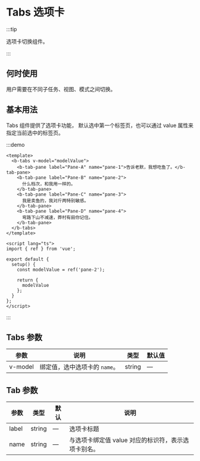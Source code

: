 <!--
 * @Author: ThreeFire1 thricefice@gmail.com
 * @Date: 2023-02-14 14:19:18
 * @LastEditors: Xia Yuang xiayuang@foxmail.com
 * @LastEditTime: 2023-02-17 11:55:37
 * @FilePath: \BitBounceFE-UI\packages\bb-ui\docs\components\tabs\index.md
-->

# Tabs 选项卡

:::tip

选项卡切换组件。

:::

## 何时使用

用户需要在不同子任务、视图、模式之间切换。

## 基本用法

Tabs 组件提供了选项卡功能， 默认选中第一个标签页，也可以通过 value 属性来指定当前选中的标签页。

:::demo

```vue
<template>
  <b-tabs v-model="modelValue">
    <b-tab-pane label="Pane-A" name="pane-1">告诉老默，我想吃鱼了。</b-tab-pane>
    <b-tab-pane label="Pane-B" name="pane-2">
      什么档次，和我用一样的。
    </b-tab-pane>
    <b-tab-pane label="Pane-C" name="pane-3">
      我是卖鱼的，我对斤两特别敏感。
    </b-tab-pane>
    <b-tab-pane label="Pane-D" name="pane-4">
      弯路下山不减速，莽村有田你记住。
    </b-tab-pane>
  </b-tabs>
</template>

<script lang="ts">
import { ref } from 'vue';

export default {
  setup() {
    const modelValue = ref('pane-2');

    return {
      modelValue
    };
  }
};
</script>
```

:::

## Tabs 参数

| 参数    | 说明                          | 类型   | 默认值 |
| ------- | ----------------------------- | ------ | ------ |
| v-model | 绑定值，选中选项卡的 `name`。 | string | —      |

## Tab 参数

| 参数  | 类型   | 默认 | 说明                                                |
| ----- | ------ | ---- | --------------------------------------------------- |
| label | string | —    | 选项卡标题                                          |
| name  | string | —    | 与选项卡绑定值 value 对应的标识符，表示选项卡别名。 |
